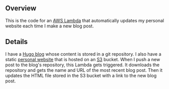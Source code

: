 ## Overview

This is the code for an [AWS Lambda](https://aws.amazon.com/lambda/) that automatically updates my personal website each time I make a new blog post.

## Details

I have a [Hugo blog](https://vaccha.com) whose content is stored in a git repository. I also have a static [personal website](https://thomasfoerster.ca) that is hosted on an [S3](https://aws.amazon.com/s3/) bucket. When I push a new post to the blog's repository, this Lambda gets triggered. It downloads the repository and gets the name and URL of the most recent blog post. Then it updates the HTML file stored in the S3 bucket with a link to the new blog post.
